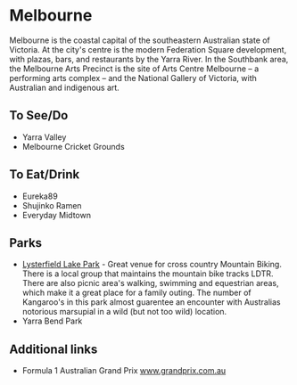 # Melbourne

Melbourne is the coastal capital of the southeastern Australian state of Victoria. At the city's centre is the modern Federation Square development, with plazas, bars, and restaurants by the Yarra River. In the Southbank area, the Melbourne Arts Precinct is the site of Arts Centre Melbourne – a performing arts complex – and the National Gallery of Victoria, with Australian and indigenous art.

## To See/Do

* Yarra Valley
* Melbourne Cricket Grounds

## To Eat/Drink

* Eureka89
* Shujinko Ramen 
* Everyday Midtown 

## Parks 

* [Lysterfield Lake Park](https://www.lysterfieldmtb.com/) - Great venue for cross country Mountain Biking. There is a local group that maintains the mountain bike tracks LDTR. There are also picnic area's walking, swimming and equestrian areas, which make it a great place for a family outing. The number of Kangaroo's in this park almost guarentee an encounter with Australias notorious marsupial in a wild (but not too wild) location.
* Yarra Bend Park 

## Additional links

* Formula 1 Australian Grand Prix www.grandprix.com.au
